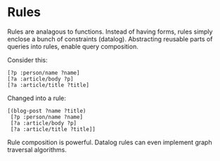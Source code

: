 Rules
=====

Rules are analagous to functions. Instead of having forms, rules simply enclose
a bunch of constraints (datalog). Abstracting reusable parts of queries into
rules, enable query composition.

Consider this:

    [?p :person/name ?name]
    [?a :article/body ?p]
    [?a :article/title ?title]

Changed into a rule:

    [(blog-post ?name ?title)
     [?p :person/name ?name]
     [?a :article/body ?p]
     [?a :article/title ?title]]

Rule composition is powerful. Datalog rules can even implement graph traversal
algorithms.
